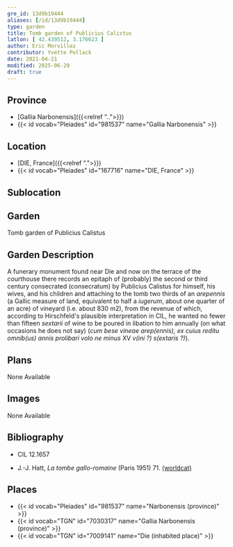 ```yaml
---
gre_id: 13d9b19444
aliases: [/id/13d9b19444]
type: garden
title: Tomb garden of Publicius Calistus
latlon: [ 42.439512, 3.176623 ]
author: Eric Morvillez
contributor: Yvette Pollack
date: 2021-04-21
modified: 2025-06-29
draft: true
---
```


## Province

- [Gallia Narbonensis]({{<relref "..">}})
- {{< id vocab="Pleiades" id="981537" name="Gallia Narbonensis" >}}

<!-- ## Province Description -->

## Location

- [DIE, France]({{<relref ".">}})
- {{< id vocab="Pleiades" id="167716" name="DIE, France" >}}

## Sublocation

## Garden

Tomb garden of Publicius Calistus

<!-- ## Keywords -->

## Garden Description

A funerary monument found near Die and now on the terrace of the courthouse there records an epitaph of (probably) the second or third century consecrated (consecratum) by Publicius Calistus for himself, his wives, and his children and attaching to the tomb two thirds of an *arepennis* (a Gallic measure of land, equivalent to half a *iugerum*, about one quarter of an acre) of vineyard (i.e. about 830 m2), from the revenue of which, according to Hirschfeld's plausible interpretation in CIL, he wanted no fewer than fifteen *sextarii* of wine to be poured in libation to him annually (on what occasions he does not say) (*cum bese vineae arep(ennis), ex cuius reditu  omnib(us) annis prolibari volo ne minus* XV *v(ini ?) s(extaris ?)*).
<!-- text is from draft file -->

## Plans

None Available

## Images

None Available

<!-- ## Dates -->

## Bibliography

- CIL 12.1657 <!-- Need more info about book -->

- J.-J. Hatt, *La tombe gallo-romaine* (Paris 1951) 71. [(worldcat)](https://search.worldcat.org/title/166053943)

## Places

- {{< id vocab="Pleiades" id="981537" name="Narbonensis (province)" >}}
- {{< id vocab="TGN" id="7030317" name="Gallia Narbonensis (province)" >}}
- {{< id vocab="TGN" id="7009141" name="Die (inhabited place)" >}}

